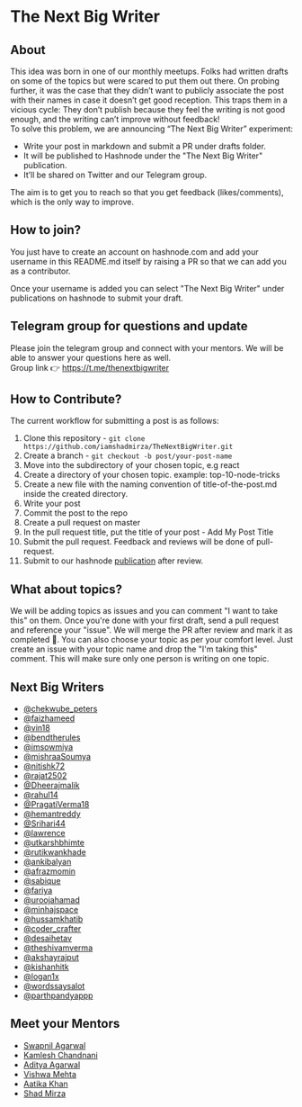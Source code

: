 # The Next Big Writer

## About

This idea was born in one of our monthly meetups. Folks had written drafts on some of the topics but were scared to put them out there. On probing further, it was the case that they didn’t want to publicly associate the post with their names in case it doesn’t get good reception. This traps them in a vicious cycle: They don’t publish because they feel the writing is not good enough, and the writing can’t improve without feedback!  
To solve this problem, we are announcing “The Next Big Writer” experiment:

* Write your post in markdown and submit a PR under drafts folder.
* It will be published to Hashnode under the "The Next Big Writer" publication.
* It’ll be shared on Twitter and our Telegram group.

The aim is to get you to reach so that you get feedback (likes/comments), which is the only way to improve.

## How to join?

You just have to create an account on hashnode.com and add your username in this README.md itself by raising a PR so that we can add you as a contributor.  

Once your username is added you can select "The Next Big Writer" under publications on hashnode to submit your draft.

## Telegram group for questions and update
Please join the telegram group and connect with your mentors. We will be able to answer your questions here as well.  
Group link 👉 https://t.me/thenextbigwriter

## How to Contribute?

The current workflow for submitting a post is as follows:

1. Clone this repository - `git clone https://github.com/iamshadmirza/TheNextBigWriter.git`
2. Create a branch - `git checkout -b post/your-post-name`
3. Move into the subdirectory of your chosen topic, e.g react
4. Create a directory of your chosen topic. example: top-10-node-tricks
5. Create a new file with the naming convention of title-of-the-post.md inside the created directory.
6. Write your post
7. Commit the post to the repo
8. Create a pull request on master
9. In the pull request title, put the title of your post - Add My Post Title
10. Submit the pull request. Feedback and reviews will be done of pull-request. 
11. Submit to our hashnode [publication](https://thenextbigwriter.tech/) after review.

## What about topics?

We will be adding topics as issues and you can comment "I want to take this" on them. Once you're done with your first draft, send a pull request and reference your "issue". We will merge the PR after review and mark it as completed 🎉.
You can also choose your topic as per your comfort level. Just create an issue with your topic name and drop the "I'm taking this" comment. This will make sure only one person is writing on one topic.

## Next Big Writers

- [@chekwube_peters](https://hashnode.com/@chekwube_peters)
- [@faizhameed](https://hashnode.com/@faizhameed)
- [@vin18](https://hashnode.com/@vin18)
- [@bendtherules](https://hashnode.com/@bendtherules)
- [@imsowmiya](https://hashnode.com/@imsowmiya)
- [@mishraaSoumya](https://hashnode.com/@mishraaSoumya)
- [@nitishk72](https://hashnode.com/@nitishk72)
- [@rajat2502](https://hashnode.com/@rajat2502)
- [@Dheerajmalik](https://hashnode.com/@Dheerajmalik)
- [@rahul14](https://hashnode.com/@rahul14)
- [@PragatiVerma18](https://hashnode.com/@PragatiVerma18)
- [@hemantreddy](https://hashnode.com/@hemantreddy)
- [@Srihari44](https://hashnode.com/@Srihari44)
- [@lawrence](https://hashnode.com/@lawrence)
- [@utkarshbhimte](https://hashnode.com/@utkarshbhimte)
- [@rutikwankhade](https://hashnode.com/@rutikwankhade)
- [@ankibalyan](https://hashnode.com/@ankibalyan)
- [@afrazmomin](https://hashnode.com/@afrazmomin)
- [@sabique](https://hashnode.com/@sabiqueakhan)
- [@fariya](https://hashnode.com/@fariya)
- [@uroojahamad](https://hashnode.com/@uroojahamad)
- [@minhajspace](https://hashnode.com/@minhajspace)
- [@hussamkhatib](https://hashnode.com/@hussamkhatib)
- [@coder_crafter](https://hashnode.com/@Coder_Crafter)
- [@desaihetav](https://hashnode.com/@desaihetav)
- [@theshivamverma](https://hashnode.com/@theshivamverma)
- [@akshayrajput](https://hashnode.com/@AkshayRajput)
- [@kishanhitk](https://hashnode.com/@kishanhitk)
- [@logan1x](https://hashnode.com/@Logan1x)
- [@wordssaysalot](https://hashnode.com/@wordssaysalot)
- [@parthpandyappp](https://hashnode.com/@parthpandyappp)

## Meet your Mentors

- [Swapnil Agarwal](https://twitter.com/SwapAgarwal)
- [Kamlesh Chandnani](https://twitter.com/_kamlesh_)
- [Aditya Agarwal](https://twitter.com/dev__adi)
- [Vishwa Mehta](https://twitter.com/VishwaMehta30)
- [Aatika Khan](https://twitter.com/_aatikakhan_)
- [Shad Mirza](https://twitter.com/iamshadmirza)
